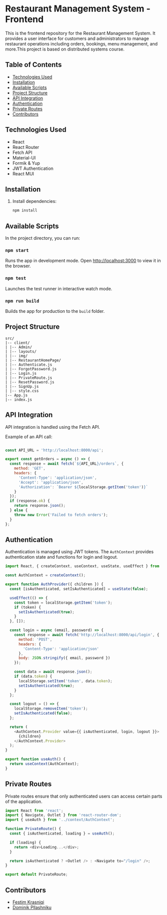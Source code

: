 # Restaurant Management System - Frontend

This is the frontend repository for the Restaurant Management System. It provides a user interface for customers and administrators to manage restaurant operations including orders, bookings, menu management, and more.This project is based on distributed systems course.

## Table of Contents

- [Technologies Used](#technologies-used)
- [Installation](#installation)
- [Available Scripts](#available-scripts)
- [Project Structure](#project-structure)
- [API Integration](#api-integration)
- [Authentication](#authentication)
- [Private Routes](#private-routes)
- [Contributors](#contributors)


## Technologies Used

- React
- React Router
- Fetch API
- Material-UI
- Formik & Yup
- JWT Authentication
- React MUI


## Installation



1. Install dependencies:
   ```sh
   npm install
   ```

## Available Scripts

In the project directory, you can run:

### `npm start`

Runs the app in development mode. Open [http://localhost:3000](http://localhost:3000) to view it in the browser.

### `npm test`

Launches the test runner in interactive watch mode.

### `npm run build`

Builds the app for production to the `build` folder.

## Project Structure

```
src/
|-- client/
| |-- Admin/
| |-- layouts/
| |-- img/
| |-- RestaurantHomePage/
| |-- Authenticate.js
| |-- ForgotPassword.js
| |-- Login.js
| |-- PrivateRoute.js
| |-- ResetPassword.js
| |-- SignUp.js
| |-- style.css
|-- App.js
|-- index.js
```

## API Integration

API integration is handled using the Fetch API.

Example of an API call:
```js

const API_URL = 'http://localhost:8000/api';

export const getOrders = async () => {
  const response = await fetch(`${API_URL}/orders`, {
    method: 'GET',
    headers: {
      'Content-Type': 'application/json',
      'Accept': 'application/json',
      'Authorization': `Bearer ${localStorage.getItem('token')}`
    }
  });
  if (response.ok) {
    return response.json();
  } else {
    throw new Error('Failed to fetch orders');
  }
};
```

## Authentication

Authentication is managed using JWT tokens. The `AuthContext` provides authentication state and functions for login and logout.

```js
import React, { createContext, useContext, useState, useEffect } from 'react';

const AuthContext = createContext();

export function AuthProvider({ children }) {
  const [isAuthenticated, setIsAuthenticated] = useState(false);

  useEffect(() => {
    const token = localStorage.getItem('token');
    if (token) {
      setIsAuthenticated(true);
    }
  }, []);

  const login = async (email, password) => {
    const response = await fetch('http://localhost:8000/api/login', {
      method: 'POST',
      headers: {
        'Content-Type': 'application/json'
      },
      body: JSON.stringify({ email, password })
    });

    const data = await response.json();
    if (data.token) {
      localStorage.setItem('token', data.token);
      setIsAuthenticated(true);
    }
  };

  const logout = () => {
    localStorage.removeItem('token');
    setIsAuthenticated(false);
  };

  return (
    <AuthContext.Provider value={{ isAuthenticated, login, logout }}>
      {children}
    </AuthContext.Provider>
  );
}

export function useAuth() {
  return useContext(AuthContext);
}
```

## Private Routes

Private routes ensure that only authenticated users can access certain parts of the application.

```js
import React from 'react';
import { Navigate, Outlet } from 'react-router-dom';
import { useAuth } from '../context/AuthContext';

function PrivateRoute() {
  const { isAuthenticated, loading } = useAuth();

  if (loading) {
    return <div>Loading...</div>;
  }

  return isAuthenticated ? <Outlet /> : <Navigate to="/login" />;
}

export default PrivateRoute;
```



## Contributors

- [Festim Krasniqi](https://github.com/FestimKrasniqi)
- [Dominik Pllashniku](https://github.com/pllasha)

